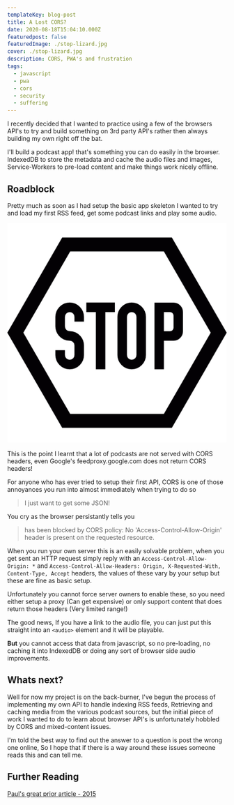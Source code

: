 ```yaml
---
templateKey: blog-post
title: A Lost CORS?
date: 2020-08-18T15:04:10.000Z
featuredpost: false
featuredImage: ./stop-lizard.jpg
cover: ./stop-lizard.jpg
description: CORS, PWA's and frustration
tags:
  - javascript
  - pwa
  - cors
  - security
  - suffering
---
```


I recently decided that I wanted to practice using a few of the browsers API's to try and build something on 3rd party API's rather then always building my own right off the bat.

I'll build a podcast app! that's something you can do easily in the browser.
IndexedDB to store the metadata and cache the audio files and images, Service-Workers to pre-load content and make things work nicely offline.

## Roadblock

Pretty much as soon as I had setup the basic app skeleton I wanted to try and load my first RSS feed, get some podcast links and play some audio.

![STOP](stop-sign.png)

This is the point I learnt that a lot of podcasts are not served with CORS headers, even Google's feedproxy.google.com does not return CORS headers!

For anyone who has ever tried to setup their first API, CORS is one of those annoyances you run into almost immediately when trying to do so

> I just want to get some JSON!

You cry as the browser persistantly tells you

> has been blocked by CORS policy: No 'Access-Control-Allow-Origin' header is present on the requested resource.

When you run your own server this is an easily solvable problem, when you get sent an HTTP request simply reply with an `Access-Control-Allow-Origin: *` and `Access-Control-Allow-Headers: Origin, X-Requested-With, Content-Type, Accept` headers, the values of these vary by your setup but these are fine as basic setup.

Unfortunately you cannot force server owners to enable these, so you need either setup a proxy (Can get expensive) or only support content that does return those headers (Very limited range!)

The good news, If you have a link to the audio file, you can just put this straight into an `<audio>` element and it will be playable.

<b>But</b> you cannot access that data from javascript, so no pre-loading, no caching it into IndexedDB or doing any sort of browser side audio improvements.

## Whats next?

Well for now my project is on the back-burner, I've begun the process of implementing my own API to handle indexing RSS feeds, Retrieving and caching media from the various podcast sources,
but the initial piece of work I wanted to do to learn about browser API's is unfortunately hobbled by CORS and mixed-content issues.

I'm told the best way to find out the answer to a question is post the wrong one online, So I hope that if there is a way around these issues someone reads this and can tell me.

## Further Reading

[Paul's great prior article - 2015](https://aerotwist.com/blog/cors-for-concern/)
